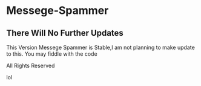 # Messege-Spammer

<h2> There Will No Further Updates </h2>

<p>This Version Messege Spammer is Stable,I am not planning to make update to this. You may fiddle with the code</p>
  
  
  
  
  
  <h9>All Rights Reserved</h9>
  <p>lol</p>
